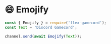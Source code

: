 # **😄 Emojify**

```js
const { Emojify } = require('flex-gamecord');
const Text = 'Discord Gamecord';

channel.send(await Emojify(Text));
```